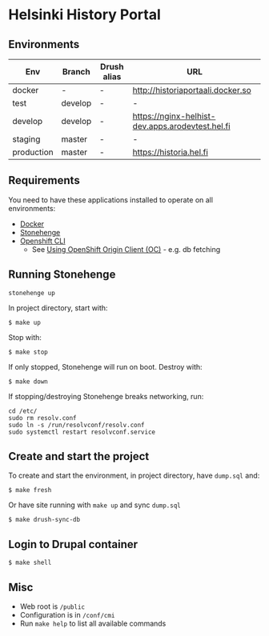 # Helsinki History Portal

## Environments

Env | Branch | Drush alias | URL
--- | ------ | ----------- | ---
docker | - | - | http://historiaportaali.docker.so
test | develop | - | -
develop | develop | - | https://nginx-helhist-dev.apps.arodevtest.hel.fi
staging | master | - | -
production | master | - | https://historia.hel.fi

## Requirements

You need to have these applications installed to operate on all environments:

- [Docker](https://github.com/druidfi/guidelines/blob/master/docs/docker.md)
- [Stonehenge](https://github.com/druidfi/stonehenge)
- [Openshift CLI](https://github.com/openshift/oc)
  - See [Using OpenShift Origin Client (OC)](https://github.com/City-of-Helsinki/drupal-helfi-platform/wiki/Using-OpenShift-Origin-Client-(OC)) - e.g. db fetching

## Running Stonehenge
```
stonehenge up
```

In project directory, start with:

```
$ make up
```

Stop with:

```
$ make stop
```

If only stopped, Stonehenge will run on boot. Destroy with:

```
$ make down
```

If stopping/destroying Stonehenge breaks networking, run:

```
cd /etc/
sudo rm resolv.conf
sudo ln -s /run/resolvconf/resolv.conf
sudo systemctl restart resolvconf.service
```

## Create and start the project

To create and start the environment, in project directory, have `dump.sql` and:

```
$ make fresh
```

Or have site running with `make up` and sync `dump.sql`
```
$ make drush-sync-db
```

## Login to Drupal container

```
$ make shell
```

## Misc

- Web root is `/public`
- Configuration is in `/conf/cmi`
- Run `make help` to list all available commands
